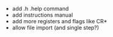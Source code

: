 * add .h .help command
* add instructions manual
* add more registers and flags like CR*
* allow file import (and single step?)
